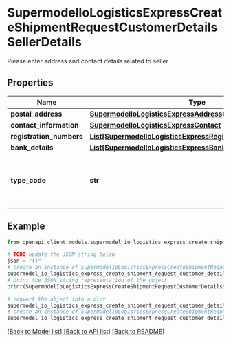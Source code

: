 # SupermodelIoLogisticsExpressCreateShipmentRequestCustomerDetailsSellerDetails

Please enter address and contact details related to seller

## Properties

Name | Type | Description | Notes
------------ | ------------- | ------------- | -------------
**postal_address** | [**SupermodelIoLogisticsExpressAddressCreateShipmentRequest**](SupermodelIoLogisticsExpressAddressCreateShipmentRequest.md) |  | 
**contact_information** | [**SupermodelIoLogisticsExpressContact**](SupermodelIoLogisticsExpressContact.md) |  | 
**registration_numbers** | [**List[SupermodelIoLogisticsExpressRegistrationNumbers]**](SupermodelIoLogisticsExpressRegistrationNumbers.md) |  | [optional] 
**bank_details** | [**List[SupermodelIoLogisticsExpressBankDetailsInner]**](SupermodelIoLogisticsExpressBankDetailsInner.md) |  | [optional] 
**type_code** | **str** | Please enter the business party role type of the seller | [optional] 

## Example

```python
from openapi_client.models.supermodel_io_logistics_express_create_shipment_request_customer_details_seller_details import SupermodelIoLogisticsExpressCreateShipmentRequestCustomerDetailsSellerDetails

# TODO update the JSON string below
json = "{}"
# create an instance of SupermodelIoLogisticsExpressCreateShipmentRequestCustomerDetailsSellerDetails from a JSON string
supermodel_io_logistics_express_create_shipment_request_customer_details_seller_details_instance = SupermodelIoLogisticsExpressCreateShipmentRequestCustomerDetailsSellerDetails.from_json(json)
# print the JSON string representation of the object
print(SupermodelIoLogisticsExpressCreateShipmentRequestCustomerDetailsSellerDetails.to_json())

# convert the object into a dict
supermodel_io_logistics_express_create_shipment_request_customer_details_seller_details_dict = supermodel_io_logistics_express_create_shipment_request_customer_details_seller_details_instance.to_dict()
# create an instance of SupermodelIoLogisticsExpressCreateShipmentRequestCustomerDetailsSellerDetails from a dict
supermodel_io_logistics_express_create_shipment_request_customer_details_seller_details_from_dict = SupermodelIoLogisticsExpressCreateShipmentRequestCustomerDetailsSellerDetails.from_dict(supermodel_io_logistics_express_create_shipment_request_customer_details_seller_details_dict)
```
[[Back to Model list]](../README.md#documentation-for-models) [[Back to API list]](../README.md#documentation-for-api-endpoints) [[Back to README]](../README.md)


